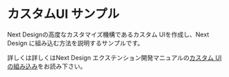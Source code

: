 
# カスタムUI サンプル

Next Designの高度なカスタマイズ機構であるカスタム UIを作成し、Next Design に組み込む方法を説明するサンプルです。

詳しくは詳しくはNext Design エクステンション開発マニュアルの[カスタム UI の組み込み](https://docs.nextdesign.app/extension/docs/advanced/custom-ui)をお読み下さい。


